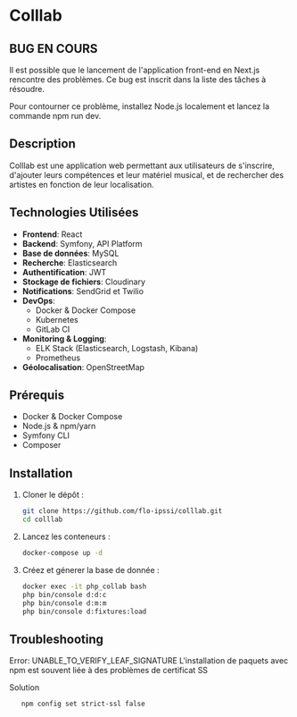 # Colllab

## BUG EN COURS 
Il est possible que le lancement de l'application front-end en Next.js rencontre des problèmes. Ce bug est inscrit dans la liste des tâches à résoudre.

Pour contourner ce problème, installez Node.js localement et lancez la commande npm run dev.


## Description
Colllab est une application web permettant aux utilisateurs de s'inscrire, d'ajouter leurs compétences et leur matériel musical, et de rechercher des artistes en fonction de leur localisation.

## Technologies Utilisées
- **Frontend**: React
- **Backend**: Symfony, API Platform
- **Base de données**: MySQL
- **Recherche**: Elasticsearch
- **Authentification**: JWT
- **Stockage de fichiers**: Cloudinary
- **Notifications**: SendGrid et Twilio
- **DevOps**:
  - Docker & Docker Compose
  - Kubernetes
  - GitLab CI
- **Monitoring & Logging**:
  - ELK Stack (Elasticsearch, Logstash, Kibana)
  - Prometheus
- **Géolocalisation**: OpenStreetMap

## Prérequis
- Docker & Docker Compose
- Node.js & npm/yarn
- Symfony CLI
- Composer

## Installation

1. Cloner le dépôt :
   ```bash
   git clone https://github.com/flo-ipssi/colllab.git
   cd colllab

2. Lancez les conteneurs :
   ```bash
   docker-compose up -d


3. Créez et génerer la base de donnée :
   ```bash
   docker exec -it php_collab bash
   php bin/console d:d:c
   php bin/console d:m:m
   php bin/console d:fixtures:load


## Troubleshooting
Error: UNABLE_TO_VERIFY_LEAF_SIGNATURE
L'installation de paquets avec npm est souvent liée à des problèmes de certificat SS

Solution
   ```bash
      npm config set strict-ssl false